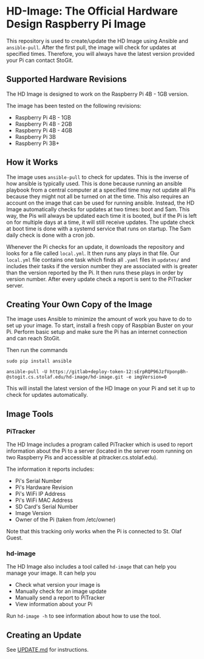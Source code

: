 # HD-Image: The Official Hardware Design Raspberry Pi Image
This repository is used to create/update the HD Image using Ansible and `ansible-pull`. 
After the first pull, the image will check for updates at specified times. Therefore,
you will always have the latest version provided your Pi can contact StoGit.

## Supported Hardware Revisions
The HD Image is designed to work on the Raspberry Pi 4B - 1GB version.

The image has been tested on the following revisions:
- Raspberry Pi 4B - 1GB
- Raspberry Pi 4B - 2GB
- Raspberry Pi 4B - 4GB
- Raspberry Pi 3B
- Raspberry Pi 3B+

## How it Works
The image uses `ansible-pull` to check for updates. This is the inverse of how ansible is
typically used. This is done because running an ansible playbook from a central computer
at a specified time may not update all Pis because they might not all be turned on at the
time. This also requires an account on the image that can be used for running ansible.
Instead, the HD Image automatically checks for updates at two times: boot and 5am. This
way, the Pis will always be updated each time it is booted, but if the Pi is left on for
multiple days at a time, it will still receive updates. The update check at boot time is 
done with a systemd service that runs on startup. The 5am daily check is done with a cron job.

Whenever the Pi checks for an update, it downloads the repository and looks for a file called
`local.yml`. It then runs any plays in that file. Our `local.yml` file contains one task which
finds all `.yaml` files in `updates/` and includes their tasks if the version number they are 
associated with is greater than the version reported by the Pi. It then runs these plays in
order by version number. After every update check a report is sent to the PiTracker server.

## Creating Your Own Copy of the Image
The image uses Ansible to minimize the amount of work you have to do to set up your image.
To start, install a fresh copy of Raspbian Buster on your Pi. Perform basic setup and make 
sure the Pi has an internet connection and can reach StoGit.

Then run the commands
```
sudo pip install ansible

ansible-pull -U https://gitlab+deploy-token-12:sErpRQP96JzfVponpBh-@stogit.cs.stolaf.edu/hd-image/hd-image.git -e imgVersion=0
```
This will install the latest version of the HD Image on your Pi and set it
up to check for updates automatically.

## Image Tools
### PiTracker
The HD Image includes a program called PiTracker which is used to report information 
about the Pi to a server (located in the server room running on two Raspberry Pis
and accessible at pitracker.cs.stolaf.edu).

The information it reports includes:
- Pi's Serial Number
- Pi's Hardware Revision
- Pi's WiFi IP Address
- Pi's WiFi MAC Address
- SD Card's Serial Number
- Image Version
- Owner of the Pi (taken from /etc/owner)

Note that this tracking only works when the Pi is connected to St. Olaf Guest.

### hd-image
The HD Image also includes a tool called `hd-image` that can help you manage your image.
It can help you
- Check what version your image is
- Manually check for an image update
- Manually send a report to PiTracker
- View information about your Pi

Run `hd-image -h` to see information about how to use the tool.


## Creating an Update
See [UPDATE.md](https://stogit.cs.stolaf.edu/hd-image/hd-image/blob/master/UPDATE.md) for
instructions.
